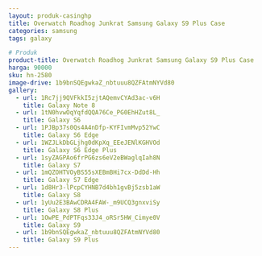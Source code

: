 ```yaml
---
layout: produk-casinghp
title: Overwatch Roadhog Junkrat Samsung Galaxy S9 Plus Case
categories: samsung
tags: galaxy

# Produk
product-title: Overwatch Roadhog Junkrat Samsung Galaxy S9 Plus Case
harga: 90000
sku: hn-2580
image-drive: 1b9bnSQEgwkaZ_nbtuuu8QZFAtmNYVd80
gallery:
  - url: 1Rc7jj9QVFkkI5zjtAQemvCYAd3ac-v6H
    title: Galaxy Note 8
  - url: 1tN0hvwOqYqfdQQA76Ce_PG0EhHZut8L_
    title: Galaxy S6
  - url: 1PJBp37s0Qs4A4nDfp-KYFIvmMvp52YwC
    title: Galaxy S6 Edge
  - url: 1WZJLkDbGLjhg0dKpXq_EEeJENlKGHVOd
    title: Galaxy S6 Edge Plus
  - url: 1syZAGPAo6frPG6zs6eV2eBWaglqIah8N
    title: Galaxy S7
  - url: 1mQZOHTVOyBS55sXEBmBHi7cx-DdDd-Hh
    title: Galaxy S7 Edge
  - url: 1d8Hr3-lPcpCYHNB7d4bh1gvBj5zsb1aW
    title: Galaxy S8
  - url: 1yUu2E3BAwCDRA4FAW-_m9UCQ3gnxviSy
    title: Galaxy S8 Plus
  - url: 1OwPE_PdPTFqs33J4_oRSr5HW_Cimye0V
    title: Galaxy S9
  - url: 1b9bnSQEgwkaZ_nbtuuu8QZFAtmNYVd80
    title: Galaxy S9 Plus
---
```

